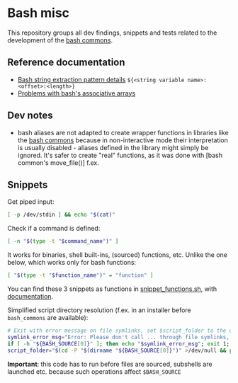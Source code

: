 # Bash misc
This repository groups all dev findings, snippets and tests related to the development of the [bash commons](https://github.com/DonTseTse/bash_commons).

## Reference documentation
- [Bash string extraction pattern details](documentation/string_variable_extraction.md) `${<string variable name>:<offset>:<length>}`
- [Problems with bash's associative arrays](documentation/array_existence_check_problem.md)

## Dev notes
- bash aliases are not adapted to create wrapper functions in libraries like the [bash commons](https://github.com/DonTseTse/bash_commons) because in 
  non-interactive mode their interpretation is usually disabled - aliases defined in the library might simply be ignored. It's safer to create "real" 
  functions, as it was done with [bash common's move_file()] f.ex. 
 
## Snippets
Get piped input:
```bash
[ -p /dev/stdin ] && echo "$(cat)"
```

Check if a command is defined:
```bash
[ -n "$(type -t "$command_name")" ]
```
It works for binaries, shell built-ins, (sourced) functions, etc. Unlike the one below, which works only for bash functions:
```bash
[ "$(type -t "$function_name")" = "function" ]
```
You can find these 3 snippets as functions in [snippet_functions.sh](snippet_functions.sh), with [documentation](snippet_functions.md).

Simplified script directory resolution (f.ex. in an installer before `bash_commons` are available):
```bash
# Exit with error message on file symlinks, set $script_folder to the directory in which the script is located (folder symlinks resolved)
symlink_error_msg="Error: Please don't call ... through file symlinks, this confuses the script about its own location. Call it directly. Aborting..."
if [ -h "${BASH_SOURCE[0]}" ]; then echo "$symlink_error_msg"; exit 1; fi
script_folder="$(cd -P "$(dirname "${BASH_SOURCE[0]}")" >/dev/null && pwd)"
```
**Important**: this code has to run before files are sourced, subshells are launched etc. because such operations affect `$BASH_SOURCE`
